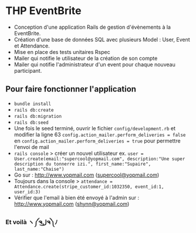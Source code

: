 # THP EventBrite

- Conception d'une application Rails de gestion d'évènements à la EventBrite.
- Création d'une base de données SQL avec plusieurs Model : User, Event et Attendance.
- Mise en place des tests unitaires Rspec
- Mailer qui notifie le utilisateur de la création de son compte
- Mailer qui notifie l'administrateur d'un event pour chaque nouveau participant.

## Pour faire fonctionner l'application

- `bundle install`
- `rails db:create`
- `rails db:migration`
- `rails db:seed`
- Une fois le seed terminé, ouvrir le fichier `config/development.rb` et modifier la ligne 63 `config.action_mailer.perform_deliveries = false` en `config.action_mailer.perform_deliveries = true` pour permettre l'envoi de mail
- `rails console` > créer un nouvel utilisateur
ex. `user = User.create(email:"supercool@yopmail.com", description:"Une super description du tonnerre izi.", first_name:"Supaire", last_name:"Chaise")`
- Go sur : http://www.yopmail.com (supercool@yopmail.com)
- Toujours dans la console > `attendance = Attendance.create(stripe_customer_id:1032350, event_id:1, user_id:3)`
- Vérifier que l'email à bien été envoyé à l'admin sur : http://www.yopmail.com (shynn@yopmail.com)

### Et voilà ヽ༼ຈل͜ຈ༽ﾉ

